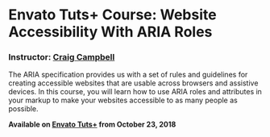 # Envato Tuts+ Course: Website Accessibility With ARIA Roles
### Instructor: [Craig Campbell](https://tutsplus.com/authors/craig-campbell)

The ARIA specification provides us with a set of rules and guidelines for creating accessible websites that are usable across browsers and assistive devices. In this course, you will learn how to use ARIA roles and attributes in your markup to make your websites accessible to as many people as possible.

**Available on [Envato Tuts+](https://tutsplus.com/courses) from October 23, 2018**
